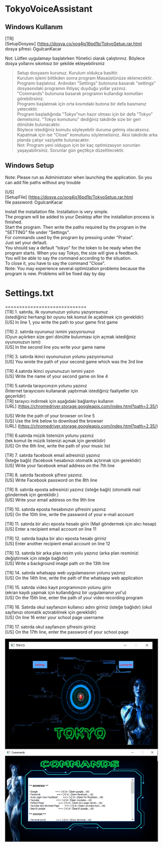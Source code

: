 # TokyoVoiceAssistant

## Windows Kullanım
[TR] <br/>
[SetupDosyası] (https://dosya.co/xog4js16pd1b/TokyoSetup.rar.html<br/>
dosya şifresi: OgulcanKacar
<br/>

Not: Lütfen uygulamayı başlatırken Yönetici olarak çalıştırınız. Böylece dosya yollarını sıkıntısız bir şekilde ekleyebilirsiniz

>Setup dosyasını kurunuz. Kurulum oldukça basittir.<br/>
Kurulum işlemi bittikden sonra program Masaüstünüze eklenecektir.<br/>
Programı başlatınız. Ardından "Settings" butonuna basarak "settings" dosyasındaki programın ihtiyaç duyduğu yollar yazınız.<br/>
"Commands" butonuna basarak programın kullandıgı komutları görebilirsiniz.<br/>
Programı başlatmak için orta kısımdaki butona bir defa basmanız yetecektir.<br/>
Program başladığında "Tokyo"nun hazır olması için bir defa "Tokyo" demelisiniz. "Tokyo komutunu" dediğiniz takdirde size bir geri dönütde bulunacaktır.<br/>
Böylece istediğiniz komutu söyleyebilir duruma gelmiş olacaksınız.<br/>
Kapatmak için ise "Close" komutunu söylemelisiniz. Aksi takdirde arka planda çalışır vaziyette bulunacaktır.<br/>
Not: Program yeni oldugun için bir kaç optimizasyon sorunları yaşayabilirsiniz. Sorunlar gün geçtikçe düzeltilecektir.<br/>


## Windows Setup

Note: Please run as Administrator when launching the application. So you can add file paths without any trouble

[US]<br/>
[SetupFile] (https://dosya.co/xog4js16pd1b/TokyoSetup.rar.html<br/>
file password: OgulcanKacar
<br/>

Install the installation file. Installation is very simple. <br/>
The program will be added to your Desktop after the installation process is finished. <br/>
Start the program. Then write the paths required by the program in the "SETTING" file under "Settings". <br/>
For commands used by the program by pressing under "Praise". <br/>
Just set your default. <br/>
You should say a default "tokyo" for the token to be ready when the program starts. When you say Tokyo, the size will give a feedback. <br/>
You will be able to say the command according to the situation. <br/>
To close it, you have to say the command "Close". <br/>
Note: You may experience several optimization problems because the program is new. Problems will be fixed day by day




# Settings.txt<br/>
=============================<br/>
[TR] 1. satırda, ilk oyununuzun yolunu yazıyorsunuz<br/> (istediğiniz herhangi bir oyunu tek komut ile açabilmek için gereklidir)<br/>
[US] In line 1, you write the path to your game first game<br/>

[TR] 2. satırda oyununuz ismini yazıyorsunuz<br/> (Oyun açılırken size geri dönütte bulunması için açmak istediğiniz oyununuzun ismi)<br/>
[US] In the second line you write your game name<br/>

[TR] 3. satırda ikinci oyununuzun yolunu yazıyorsunuz<br/>
[US] You wrote the path of your second game which was the 3rd line<br/>

[TR] 4.satırda ikinci oyununuzun ismini yazın<br/>
[US] Write the name of your second game on line 4<br/>

[TR] 5.satırda tarayıcınızın yolunu yazınız<br/>    (İnternet tarayıcısını kullanarak yaptırmak istediğiniz faaliyetler için geçerlidir)<br/>
[TR] tarayıcı indirmek için aşağıdaki bağlantıyı kullanın<br/>
[URL] (https://chromedriver.storage.googleapis.com/index.html?path=2.35/)<br/>

[US] Write the path of your browser on line 5<br/>
[US] Use the link below to download the browser<br/>
[URL] (https://chromedriver.storage.googleapis.com/index.html?path=2.35/)<br/>

[TR] 6.satırda müzik listenizin yolunu yazınız<br/>   (tek komut ile müzik listenizi açmak için gereklidir)<br/>
[US] On the 6th line, write the path of your music list<br/>

[TR] 7. satırda facebook email adresinizi yazınız<br/>  (İsteğe bağlı) (facebook hesabınızı otomatik açtırmak için gereklidir) <br/>
[US] Write your facebook email address on the 7th line<br/>

[TR] 8. satırda facebook şifresi yazınız. <br/>
[US] Write Facebook password on the 8th line<br/>

[TR] 9. satırda eposta adresinizi yazınız (isteğe bağlı) (otomatik mail göndermek için gereklidir.)<br/>
[US] Write your email address on the 9th line<br/>

[TR] 10. satırda eposta hesabınızın şifresini yazınız<br/>
[US] On the 10th line, write the password of your e-mail account<br/>

[TR] 11. satırda bir alıcı eposta hesabı girin (Mail göndermek için alıcı hesap)<br/>
[US] Enter a recipient email account on line 11<br/>

[TR] 12. satırda başka bir alıcı eposta hesabı giriniz<br/>
[US] Enter another recipient email account on line 12<br/>

[TR] 13. satırda bir arka plan resim yolu yazınız (arka plan resminizi değiştirmek için isteğe bağlıdır) <br/>
[US] Write a background image path on the 13th line<br/>

[TR] 14. satırda whatsapp web uygulamasının yolunu yazınız<br/>
[US] On the 14th line, write the path of the whatsapp web application<br/>

[TR] 15. satırda video kayıt programınızın yolunu girin<br/>  (ekran kaydı yapmak için kullandığınız bir uygulamanın yol'u)<br/>
[US] On the 15th line, enter the path of your video recording program<br/>

[TR] 16. Satırda okul sayfanızın kullanıcı adını giriniz (isteğe bağlıdır) (okul sayfanızı otomatik açtırabilmek için gereklidir)<br/>
[US] On line 16 enter your school page username<br/>

[TR] 17. satırda okul sayfanızın şifresini giriniz<br/>
[US] On the 17th line, enter the password of your school page<br/>

![MainMenu](https://github.com/OgulcanKacarr/TokyoVoiceAssistant/blob/master/SetupUrl/MainMenu.png)
![CommandsMenu](https://github.com/OgulcanKacarr/TokyoVoiceAssistant/blob/master/SetupUrl/CommandMenu.png)
